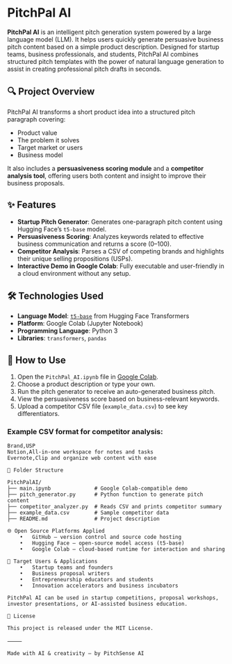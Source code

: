 # PitchPal AI

**PitchPal AI** is an intelligent pitch generation system powered by a large language model (LLM). It helps users quickly generate persuasive business pitch content based on a simple product description. Designed for startup teams, business professionals, and students, PitchPal AI combines structured pitch templates with the power of natural language generation to assist in creating professional pitch drafts in seconds.

## 🔍 Project Overview

PitchPal AI transforms a short product idea into a structured pitch paragraph covering:
- Product value
- The problem it solves
- Target market or users
- Business model

It also includes a **persuasiveness scoring module** and a **competitor analysis tool**, offering users both content and insight to improve their business proposals.

## ✨ Features

- **Startup Pitch Generator**: Generates one-paragraph pitch content using Hugging Face’s `t5-base` model.
- **Persuasiveness Scoring**: Analyzes keywords related to effective business communication and returns a score (0–100).
- **Competitor Analysis**: Parses a CSV of competing brands and highlights their unique selling propositions (USPs).
- **Interactive Demo in Google Colab**: Fully executable and user-friendly in a cloud environment without any setup.

## 🛠️ Technologies Used

- **Language Model**: [`t5-base`](https://huggingface.co/t5-base) from Hugging Face Transformers
- **Platform**: Google Colab (Jupyter Notebook)
- **Programming Language**: Python 3
- **Libraries**: `transformers`, `pandas`

## 🚀 How to Use

1. Open the `PitchPal_AI.ipynb` file in [Google Colab]([https://colab.research.google.com/](https://colab.research.google.com/drive/1VnJb7vALjBj2LnGtD6GApCQ413DEspt2?usp=sharing)).
2. Choose a product description or type your own.
3. Run the pitch generator to receive an auto-generated business pitch.
4. View the persuasiveness score based on business-relevant keywords.
5. Upload a competitor CSV file (`example_data.csv`) to see key differentiators.

### Example CSV format for competitor analysis:

```csv
Brand,USP
Notion,All-in-one workspace for notes and tasks
Evernote,Clip and organize web content with ease

📂 Folder Structure

PitchPalAI/
├── main.ipynb              # Google Colab-compatible demo
├── pitch_generator.py      # Python function to generate pitch content
├── competitor_analyzer.py  # Reads CSV and prints competitor summary
├── example_data.csv        # Sample competitor data
├── README.md               # Project description

🌐 Open Source Platforms Applied
	•	GitHub – version control and source code hosting
	•	Hugging Face – open-source model access (t5-base)
	•	Google Colab – cloud-based runtime for interaction and sharing

📌 Target Users & Applications
	•	Startup teams and founders
	•	Business proposal writers
	•	Entrepreneurship educators and students
	•	Innovation accelerators and business incubators

PitchPal AI can be used in startup competitions, proposal workshops, investor presentations, or AI-assisted business education.

📝 License

This project is released under the MIT License.

⸻

Made with AI & creativity — by PitchSense AI
